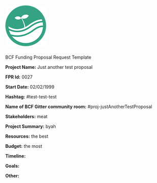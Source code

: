 
# ![BCF Logo Round Tiny](https://raw.githubusercontent.com/The-Bitcoin-Cash-Fund/Branding/master/BCF%20Symbol%20Round%20Tiny.png)
BCF Funding Proposal Request Template

**Project Name:**
Just another test proposal

**FPR Id:**
0027

**Start Date:**
02/02/1999

**Hashtag:**
#test-test-test

**Name of BCF Gitter community room:**
#proj-justAnotherTestProposal

**Stakeholders:**
meat

**Project Summary:**
byah

**Resources:**
the best

**Budget:**
the most

**Timeline:**


**Goals:**


**Other:**

